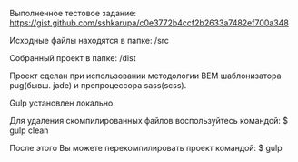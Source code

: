 Выполненное тестовое задание: https://gist.github.com/sshkarupa/c0e3772b4ccf2b2633a7482ef700a348

Исходные файлы находятся в папке: /src

Собранный проект в папке: /dist

Проект сделан при использовании методологии BEM шаблонизатора pug(бывш. jade) и препроцессора sass(scss).

Gulp установлен локально.

Для удаления скомпилированных файлов воспользуйтесь командой: $ gulp clean

После этого Вы можете перекомпилировать проект командой: $ gulp
